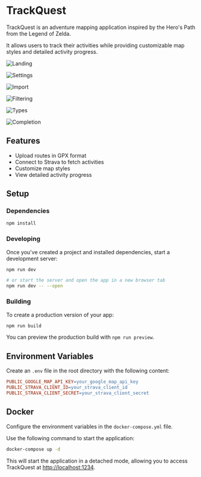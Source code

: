 # TrackQuest

TrackQuest is an adventure mapping application inspired by the Hero's Path from the Legend of Zelda.

It allows users to track their activities while providing customizable map styles and detailed activity progress.

![Landing](https://i.imgur.com/dwJqmTH.png)

![Settings](https://i.imgur.com/DBXlc3O.png)

![Import](https://i.imgur.com/XWLD513.png)

![Filtering](https://i.imgur.com/l0d0WmL.png)

![Types](https://i.imgur.com/rbZBQDi.png)

![Completion](https://i.imgur.com/gGIV6fn.png)

## Features

- Upload routes in GPX format
- Connect to Strava to fetch activities
- Customize map styles
- View detailed activity progress

## Setup

### Dependencies

```bash
npm install
```

### Developing

Once you've created a project and installed dependencies, start a development server:

```bash
npm run dev

# or start the server and open the app in a new browser tab
npm run dev -- --open
```

### Building

To create a production version of your app:

```bash
npm run build
```

You can preview the production build with `npm run preview`.

## Environment Variables

Create an `.env` file in the root directory with the following content:

```makefile
PUBLIC_GOOGLE_MAP_API_KEY=your_google_map_api_key
PUBLIC_STRAVA_CLIENT_ID=your_strava_client_id
PUBLIC_STRAVA_CLIENT_SECRET=your_strava_client_secret
```

## Docker

Configure the environment variables in the `docker-compose.yml` file.

Use the following command to start the application:

```bash
docker-compose up -d
```

This will start the application in a detached mode, allowing you to access TrackQuest at [http://localhost:1234](http://localhost:1234).

